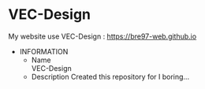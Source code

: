 # VEC-Design  
My website use VEC-Design : https://bre97-web.github.io 
  
+ INFORMATION
  * Name  
    VEC-Design
  * Description 
    Created this repository for I boring...
